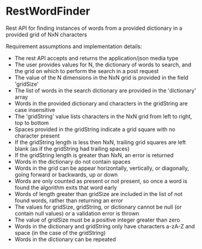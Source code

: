 # RestWordFinder
Rest API for finding instances of words from a provided dictionary in a provided grid of NxN characters

Requirement assumptions and implementation details:
* The rest API accepts and returns the application/json media type
* The user provides values for N, the dictionary of words to search, and the grid on which to perform the search in a post request
* The value of the N dimensions in the NxN grid is provided in the field 'gridSize'
* The list of words in the search dictionary are provided in the 'dictionary' array
* Words in the provided dictionary and characters in the gridString are case insensitive
* The 'gridString' value lists characters in the NxN grid from left to right, top to bottom
* Spaces provided in the gridString indicate a grid square with no character present
* If the gridString length is less then NxN, trailing grid squares are left blank (as if the gridString had trailing spaces)
* If the gridString length is greater than NxN, an error is returned
* Words in the dictionary do not contain spaces
* Words in the grid can be appear horizontally, vertically, or diagonally, going forward or backwards, up or down
* Words are only counted as present or not present, so once a word is found the algorithm exits that word early
* Words of length greater than gridSize are included in the list of not found words, rather than returning an error
* The values for gridSize, gridString, or dictionary cannot be null (or contain null values) or a validation error is thrown
* The value of gridSize must be a positive integer greater than zero
* Words in the dictionary and gridString only have characters a-zA-Z and space (in the case of the gridString)
* Words in the dictionary can be repeated